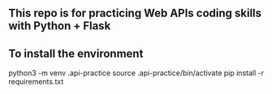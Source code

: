 ## This repo is for practicing Web APIs coding skills with Python + Flask

## To install the environment
python3 -m venv .api-practice
source .api-practice/bin/activate
pip install -r requirements.txt
